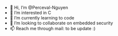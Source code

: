 - 👋 Hi, I’m @Perceval-Nguyen
- 👀 I’m interested in C
- 🌱 I’m currently learning to code
- 💞️ I’m looking to collaborate on embedded security
- 📫 Reach me through mail: to be update :)

<!---
Perceval-Nguyen/Perceval-Nguyen is a ✨ special ✨ repository because its `README.md` (this file) appears on your GitHub profile.
You can click the Preview link to take a look at your changes.
--->
